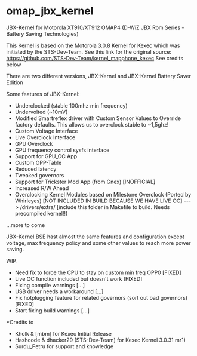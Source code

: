 omap_jbx_kernel
===============

JBX-Kernel for Motorola XT910/XT912 OMAP4 (D-WiZ JBX Rom Series - Battery Saving Technologies)

This Kernel is based on the Motorola 3.0.8 Kernel for Kexec which was initiated by the STS-Dev-Team.
See this link for the original source: https://github.com/STS-Dev-Team/kernel_mapphone_kexec
See credits below

There are two different versions, JBX-Kernel and JBX-Kernel Battery Saver Edition



Some features of JBX-Kernel:

- Underclocked (stable 100mhz min frequency)
- Undervolted (~10mV)
- Modified Smartreflex driver with Custom Sensor Values to Override factory defaults. 
  This allows us to overclock stable to ~1,5ghz!
- Custom Voltage Interface
- Live Overclock Interface
- GPU Overclock
- GPU frequency control sysfs interface 
- Support for GPU_OC App
- Custom OPP-Table
- Reduced latency
- Tweaked governors
- Support for Trickster Mod App (from Gnex) [INOFFICIAL]
- Increased R/W Ahead
- Overclocking Kernel Modules based on Milestone Overclock (Ported by Whirleyes) [NOT INCLUDED IN BUILD BECAUSE WE HAVE LIVE OC]
	---> /drivers/extra/ [include this folder in Makefile to build. Needs precompiled kernel!!)


...more to come


JBX-Kernel BSE hast almost the same features and 
configuration except voltage, max frequency policy
and some other values to reach more power saving.



WIP:

- Need fix to force the CPU to stay on custom min freq OPP0 [FIXED]
- Live OC function included but doesn't work [FIXED]
- Fixing compile warnings [...]
- USB driver needs a workaround [...]
- Fix hotplugging feature for related governors (sort out bad governors) [FIXED]
- Start fixing build warnings [...]





*Credits to 

- Kholk & [mbm] for Kexec Initial Release
- Hashcode & dhacker29 (STS-Dev-Team) for Kexec Kernel 3.0.31 mr1)
- Surdu_Petru for support and knowledge
